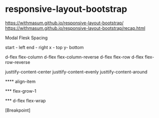 # responsive-layout-bootstrap


 https://withmasum.github.io/responsive-layout-bootstrap/
 https://withmasum.github.io/responsive-layout-bootstrap/recap.html


Modal 
Flesk
Spacing 

start - left end - right
x - top y- bottom

d-flex flex-column
d-flex flex-column-reverse
d-flex flex-row
d-flex flex-row-reverse

justtify-content-center
justtify-content-evenly
justtify-content-around

**** align-item 

*** flex-grow-1 

*** d-flex flex-wrap



[Breakpoint]


